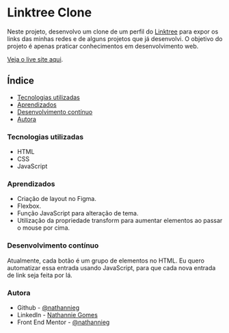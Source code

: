 # Linktree Clone

Neste projeto, desenvolvo um clone de um perfil do [Linktree](https://linktr.ee/) para expor os links das minhas redes e de alguns projetos que já desenvolvi. O objetivo do projeto é apenas praticar conhecimentos em desenvolvimento web.

[Veja o live site aqui](https://nathannieg.github.io/linktree-clone/).

## Índice

- [Tecnologias utilizadas](#tecnologias)
- [Aprendizados](#aprendizados)
- [Desenvolvimento contínuo](#desenvolvimento)
- [Autora](#autora)

### Tecnologias utilizadas

- HTML
- CSS
- JavaScript

### Aprendizados

- Criação de layout no Figma.
- Flexbox.
- Função JavaScript para alteração de tema.
- Utilização da propriedade transform para aumentar elementos ao passar o mouse por cima.

### Desenvolvimento contínuo

Atualmente, cada botão é um grupo de elementos no HTML. Eu quero automatizar essa entrada usando JavaScript, para que cada nova entrada de link seja feita por lá.

### Autora

- Github - [@nathannieg](https://github.com/nathannieg)
- LinkedIn - [Nathannie Gomes](https://www.frontendmentor.io/profile/nathannieg)
- Front End Mentor - [@nathannieg](https://www.frontendmentor.io/profile/nathannieg)
